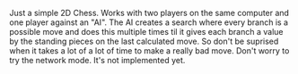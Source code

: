 Just a simple 2D Chess. Works with two players on the same computer and one player against an "AI".
The AI creates a search where every branch is a possible move and does this multiple times til it gives each branch a value by the standing pieces on the last calculated move. So don't be suprised when it takes a lot of a lot of time to make a really bad move.
Don't worry to try the network mode. It's not implemented yet.
